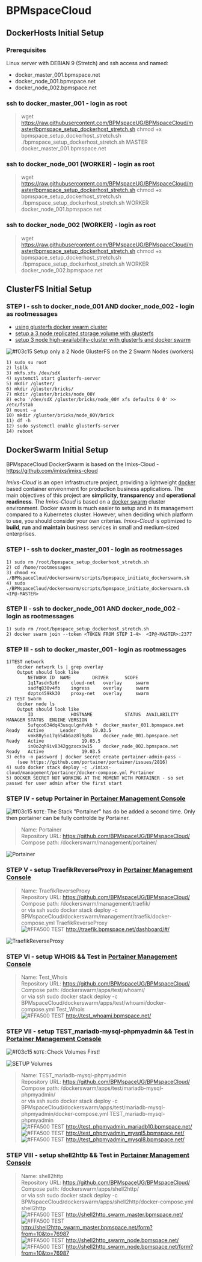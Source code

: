 # BPMspaceCloud

## DockerHosts Initial Setup

### Prerequisites
Linux server with DEBIAN 9 (Stretch) and ssh access and named:
- docker_master_001.bpmspace.net
- docker_node_001.bpmspace.net
- docker_node_002.bpmspace.net

### ssh to docker_master_001 - login as root 
>wget https://raw.githubusercontent.com/BPMspaceUG/BPMspaceCloud/master/bpmspace_setup_dockerhost_stretch.sh
>chmod +x bpmspace_setup_dockerhost_stretch.sh
>./bpmspace_setup_dockerhost_stretch.sh MASTER docker_master_001.bpmspace.net

### ssh to docker_node_001 (WORKER) - login as root
>wget https://raw.githubusercontent.com/BPMspaceUG/BPMspaceCloud/master/bpmspace_setup_dockerhost_stretch.sh
>chmod +x bpmspace_setup_dockerhost_stretch.sh
>./bpmspace_setup_dockerhost_stretch.sh WORKER docker_node_001.bpmspace.net

### ssh to docker_node_002 (WORKER) - login as root
>wget https://raw.githubusercontent.com/BPMspaceUG/BPMspaceCloud/master/bpmspace_setup_dockerhost_stretch.sh
>chmod +x bpmspace_setup_dockerhost_stretch.sh
>./bpmspace_setup_dockerhost_stretch.sh WORKER docker_node_002.bpmspace.net


## ClusterFS Initial Setup 
### STEP I - ssh to docker_node_001 AND docker_node_002 - login as rootmessages

* [using glusterfs docker swarm cluster](http://embaby.com/blog/using-glusterfs-docker-swarm-cluster/)  
* [setup a 3 node replicated storage volume with glusterfs](https://blog.ruanbekker.com/blog/2019/03/05/setup-a-3-node-replicated-storage-volume-with-glusterfs/?referral=github.com)
* [setup 3 node high-availability-cluster with glusterfs and docker swarm](https://medium.com/running-a-software-factory/setup-3-node-high-availability-cluster-with-glusterfs-and-docker-swarm-b4ff80c6b5c3)

![#f03c15](https://placehold.it/15/f03c15/000000?text=+) Setup only a 2 Node GlusterFS on the 2 Swarm Nodes (workers)

	1) sudo su root
	2) lsblk
	3) mkfs.xfs /dev/sdX
	4) systemctl start glusterfs-server
	5) mkdir /gluster/
	6) mkdir /gluster/bricks/
	7) mkdir /gluster/bricks/node_00Y
	8) echo '/dev/sdX /gluster/bricks/node_00Y xfs defaults 0 0' >> /etc/fstab
	9) mount -a
	10) mkdir /gluster/bricks/node_00Y/brick
	11) df -h
	12) sudo systemctl enable glusterfs-server
	14) reboot

## DockerSwarm Initial Setup

BPMspaceCloud DockerSwarm is based on the Imixs-Cloud - https://github.com/imixs/imixs-cloud

_Imixs-Cloud_ is an open infrastructure project, providing a lightweight [docker](https://www.docker.com/) based container environment for production business applications. The main objectives of this project are **simplicity**, **transparency** and **operational readiness**. 
The _Imixs-Cloud_ is based on a [docker swarm](https://docs.docker.com/engine/swarm/) cluster environment.
Docker swarm is much easier to setup and in its management compared to a Kubernetes cluster. However, when deciding which platform  to use, you should consider your own criterias. _Imixs-Cloud_ is optimized to **build**, **run** and **maintain** business services in small and medium-sized enterprises.

### STEP I - ssh to docker_master_001 - login as rootmessages
	1) sudo rm /root/bpmspace_setup_dockerhost_stretch.sh 
	2) cd /home/rootmessages
	3) chmod +x ./BPMspaceCloud/dockerswarm/scripts/bpmspace_initiate_dockerswarm.sh
	4) sudo ./BPMspaceCloud/dockerswarm/scripts/bpmspace_initiate_dockerswarm.sh <IP@-MASTER>
	
### STEP II - ssh to docker_node_001 AND docker_node_002 - login as rootmessages
	1) sudo rm /root/bpmspace_setup_dockerhost_stretch.sh
	2) docker swarm join --token <TOKEN FROM STEP I-4>  <IP@-MASTER>:2377
	
### STEP III - ssh to docker_master_001 - login as rootmessages
	1)TEST network
		docker network ls | grep overlay
		Output should look like
			NETWORK ID	NAME		DRIVER		SCOPE
			1q17asdn5z6r	cloud-net	overlay		swarm
			sadfq830v4fb	ingress		overlay		swarm
			dzptc459kk30	proxy-net	overlay		swarm
	2) TEST Swarm 
		docker node ls
		Output should look like
			ID				HOSTNAME			STATUS	AVAILABILITY	MANAGER STATUS	ENGINE VERSION
			5ufqco634dq43usqulgnfvkb *	docker_master_001.bpmspace.net	Ready	Active		Leader		19.03.5
			vmk88y5o17q654b6az8l9p8x	docker_node_001.bpmspace.net	Ready	Active				19.03.5
			in0o2qh9iv8342ggzxcxiw15	docker_node_002.bpmspace.net	Ready	Active				19.03.5
	3) echo -n password | docker secret create portainer-admin-pass -
		(see https://github.com/portainer/portainer/issues/2816)
	4) sudo docker stack deploy -c ./imixs-cloud/management/portainer/docker-compose.yml Portainer
	5) DOCKER SECRET NOT WORKING AT THE MOMENT WITH PORTAINER - so set passwd for user admin after the first start

### STEP IV - setup Portainer in [Portainer Management Console](http:/bpmspace.net:8880)

![#f03c15](https://placehold.it/15/f03c15/000000?text=+) `NOTE:`The Stack "Portainer" has do be added a second time. Only then portainer can be fully controlde by Portainer.

> Name:	Portainer  
> Repository URL:	https://github.com/BPMspaceUG/BPMspaceCloud/  
> Compose path: /dockerswarm/management/portainer/  
	
![Portainer](https://github.com/BPMspaceUG/BPMspaceCloud/blob/master/_img/PORTAINER_SETUP_STACK_Portainer.png "Portainer")

### STEP V - setup TraefikReverseProxy in [Portainer Management Console](http:/bpmspace.net:8880)

> Name:	TraefikReverseProxy  
> Repository URL:	https://github.com/BPMspaceUG/BPMspaceCloud/  
> Compose path: /dockerswarm/management/traefik/  
> or via ssh sudo docker stack deploy -c BPMspaceCloud/dockerswarm/management/traefik/docker-compose.yml TraefikReverseProxy  
> ![#FFA500](https://placehold.it/15/FFA500/000000?text=+) TEST http://traefik.bpmspace.net/dashboard/#/  

![TraefikReverseProxy](https://github.com/BPMspaceUG/BPMspaceCloud/blob/master/_img/PORTAINER_SETUP_STACK_TraefikReverseProxy.png "TraefikReverseProxy")

### STEP VI - setup WHOIS && Test in [Portainer Management Console](http:/bpmspace.net:8880)

> Name:	Test_Whois  
> Repository URL:	https://github.com/BPMspaceUG/BPMspaceCloud/  
> Compose path: /dockerswarm/apps/test/whoami/  
> or via ssh sudo docker stack deploy -c BPMspaceCloud/dockerswarm/apps/test/whoami/docker-compose.yml Test_Whois  
> ![#FFA500](https://placehold.it/15/FFA500/000000?text=+) TEST http://test_whoami.bpmspace.net/  

### STEP VII - setup TEST_mariadb-mysql-phpmyadmin && Test in [Portainer Management Console](http:/bpmspace.net:8880)

![#f03c15](https://placehold.it/15/f03c15/000000?text=+) `NOTE:`Check Volumes First!

![SETUP Volumes](https://github.com/BPMspaceUG/BPMspaceCloud/blob/master/_img/PORTAINER_SETUP_VOLUMES_mariadb-mysql-phpmyadmin_TEST.png "SETUP Volumes")


> Name:	TEST_mariadb-mysql-phpmyadmin  
> Repository URL:	https://github.com/BPMspaceUG/BPMspaceCloud/  
> Compose path: /dockerswarm/apps/test/mariadb-mysql-phpmyadmin/  
> or via ssh  sudo docker stack deploy -c BPMspaceCloud/dockerswarm/apps/test/mariadb-mysql-phpmyadmin/docker-compose.yml TEST_mariadb-mysql-phpmyadmin  
> ![#FFA500](https://placehold.it/15/FFA500/000000?text=+) TEST http://test_phpmyadmin_mariadb10.bpmspace.net/  
> ![#FFA500](https://placehold.it/15/FFA500/000000?text=+) TEST http://test_phpmyadmin_mysql5.bpmspace.net/  
> ![#FFA500](https://placehold.it/15/FFA500/000000?text=+) TEST http://test_phpmyadmin_mysql8.bpmspace.net/  

### STEP VIII - setup shell2http && Test in [Portainer Management Console](http:/bpmspace.net:8880)
> Name:	shell2http  
> Repository URL:	https://github.com/BPMspaceUG/BPMspaceCloud/  
> Compose path: /dockerswarm/apps/shell2http/  
> or via ssh  sudo docker stack deploy -c BPMspaceCloud/dockerswarm/apps/shell2http/docker-compose.yml shell2http  
> ![#FFA500](https://placehold.it/15/FFA500/000000?text=+) TEST http://shell2http_swarm_master.bpmspace.net/  
> ![#FFA500](https://placehold.it/15/FFA500/000000?text=+) TEST http://shell2http_swarm_master.bpmspace.net/form?from=10&to=76987  
> ![#FFA500](https://placehold.it/15/FFA500/000000?text=+) TEST http://shell2http_swarm_node.bpmspace.net/  
> ![#FFA500](https://placehold.it/15/FFA500/000000?text=+) TEST http://shell2http_swarm_node.bpmspace.net/form?from=10&to=76987  

